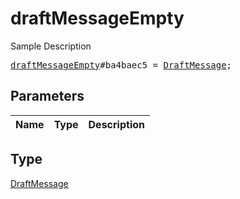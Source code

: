 # draftMessageEmpty

Sample Description

<pre>
<a href="../constructor/draftMessageEmpty.md">draftMessageEmpty</a>#ba4baec5 = <a href="../type/DraftMessage.md">DraftMessage</a>;
</pre>

## Parameters

| Name | Type | Description |
|------|:----:|-------------|

## Type

[DraftMessage](../type/DraftMessage.md)
